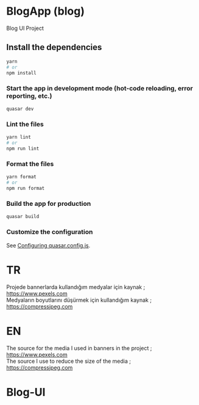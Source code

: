 # BlogApp (blog)

Blog UI Project

## Install the dependencies
```bash
yarn
# or
npm install
```

### Start the app in development mode (hot-code reloading, error reporting, etc.)
```bash
quasar dev
```


### Lint the files
```bash
yarn lint
# or
npm run lint
```


### Format the files
```bash
yarn format
# or
npm run format
```



### Build the app for production
```bash
quasar build
```

### Customize the configuration
See [Configuring quasar.config.js](https://v2.quasar.dev/quasar-cli-webpack/quasar-config-js).
# TR
Projede bannerlarda kullandığım medyalar için kaynak ; https://www.pexels.com \
Medyaların boyutlarını düşürmek için kullandığım kaynak ; https://compressjpeg.com

# EN
The source for the media I used in banners in the project ; https://www.pexels.com \
The source I use to reduce the size of the media ; https://compressjpeg.com
# Blog-UI
